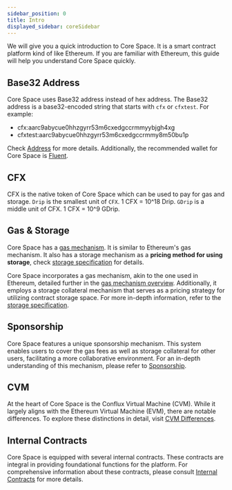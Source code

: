 ```yaml
---
sidebar_position: 0
title: Intro
displayed_sidebar: coreSidebar
---
```


We will give you a quick introduction to Core Space. It is a smart contract platform kind of like Ethereum. If you are familiar with Ethereum, this guide will help you understand Core Space quickly.

## Base32 Address

Core Space uses Base32 address instead of hex address. The Base32 address is a base32-encoded string that starts with `cfx` or `cfxtest`. For example:

* cfx:aarc9abycue0hhzgyrr53m6cxedgccrmmyybjgh4xg
* cfxtest:aarc9abycue0hhzgyrr53m6cxedgccrmmy8m50bu1p

Check [Address](./addresses) for more details. Additionally, the recommended wallet for Core Space is [Fluent](https://fluentwallet.com/).

## CFX

CFX is the native token of Core Space which can be used to pay for gas and storage. `Drip` is the smallest unit of `CFX`. 1 CFX = 10^18 Drip. `GDrip` is a middle unit of CFX. 1 CFX = 10^9 GDrip.

## Gas & Storage

Core Space has a [gas mechanism](../../general/conflux-basics/gas). It is similar to Ethereum's gas mechanism. It also has a storage mechanism as a **pricing method for using storage**, check [storage specification](./storage) for details.

Core Space incorporates a gas mechanism, akin to the one used in Ethereum, detailed further in the [gas mechanism overview](../../general/conflux-basics/gas). Additionally, it employs a storage collateral mechanism that serves as a pricing strategy for utilizing contract storage space. For more in-depth information, refer to the [storage specification](./storage).

## Sponsorship

Core Space features a unique sponsorship mechanism. This system enables users to cover the gas fees as well as storage collateral for other users, facilitating a more collaborative environment. For an in-depth understanding of this mechanism, please refer to [Sponsorship](./sponsor-mechanism).

## CVM

At the heart of Core Space is the Conflux Virtual Machine (CVM). While it largely aligns with the Ethereum Virtual Machine (EVM), there are notable differences. To explore these distinctions in detail, visit [CVM Differences](./vm-difference).

## Internal Contracts

Core Space is equipped with several internal contracts. These contracts are integral in providing foundational functions for the platform. For comprehensive information about these contracts, please consult [Internal Contracts](./internal-contracts) for more details.
